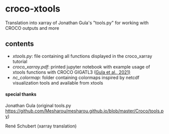# croco-xtools
Translation into xarray of Jonathan Gula's "tools.py" for working with CROCO outputs and more

## contents
- *xtools.py*: file containing all functions displayed in the croco_xarray tutorial
- *croco_xarray.pdf*: printed jupyter notebook with example usage of xtools functions with CROCO GIGATL3 ([Gula et  al., 2021)](https://github.com/Mesharou/GIGATL)
- *nc_colormap*: folder containing colormaps inspired by netcdf visualization tools and available from xtools

#### special thanks
Jonathan Gula (original tools.py https://github.com/Mesharou/mesharou.github.io/blob/master/Croco/tools.py)

René Schubert (xarray translation)
